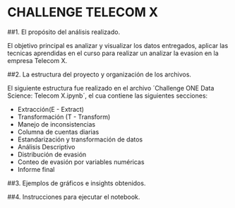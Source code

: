 # CHALLENGE TELECOM X

##1. El propósito del análisis realizado.

El objetivo principal es analizar y visualizar los datos entregados, aplicar las tecnicas aprendidas en el curso para realizar un analizar la evasion en la empresa Telecom X.


##2. La estructura del proyecto y organización de los archivos.

El siguiente estructura fue realizado en el archivo ´Challenge ONE Data Science: Telecom X.ipynb´, el cua contiene las siguientes secciones:

- Extracción(E - Extract)
- Transformación (T - Transform)
- Manejo de inconsistencias
- Columna de cuentas diarias
- Estandarización y transformación de datos
- Análisis Descriptivo
- Distribución de evasión
- Conteo de evasión por variables numéricas
- Informe final

##3. Ejemplos de gráficos e insights obtenidos.

##4. Instrucciones para ejecutar el notebook.
